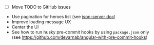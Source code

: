 - [ ] Move TODO to GitHub issues
- Use pagination for heroes list (see [json-server doc](https://www.npmjs.com/package/json-server))
- Improve loading message UX
- Center the UI
- See how to run husky pre-commit hooks by using `package.json` only (see https://github.com/devarnab/angular-with-pre-commit-hooks)
